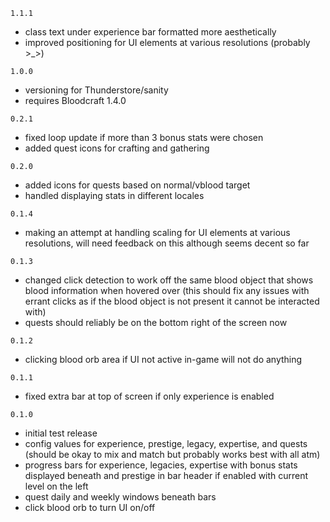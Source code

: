 `1.1.1`
- class text under experience bar formatted more aesthetically
- improved positioning for UI elements at various resolutions (probably >_>)

`1.0.0`
- versioning for Thunderstore/sanity
- requires Bloodcraft 1.4.0

`0.2.1`
- fixed loop update if more than 3 bonus stats were chosen
- added quest icons for crafting and gathering

`0.2.0`
- added icons for quests based on normal/vblood target
- handled displaying stats in different locales

`0.1.4`
- making an attempt at handling scaling for UI elements at various resolutions, will need feedback on this although seems decent so far

`0.1.3`
- changed click detection to work off the same blood object that shows blood information when hovered over (this should fix any issues with errant clicks as if the blood object is not present it cannot be interacted with)
- quests should reliably be on the bottom right of the screen now

`0.1.2`
- clicking blood orb area if UI not active in-game will not do anything

`0.1.1`
- fixed extra bar at top of screen if only experience is enabled

`0.1.0`
- initial test release
- config values for experience, prestige, legacy, expertise, and quests (should be okay to mix and match but probably works best with all atm)
- progress bars for experience, legacies, expertise with bonus stats displayed beneath and prestige in bar header if enabled with current level on the left
- quest daily and weekly windows beneath bars
- click blood orb to turn UI on/off
